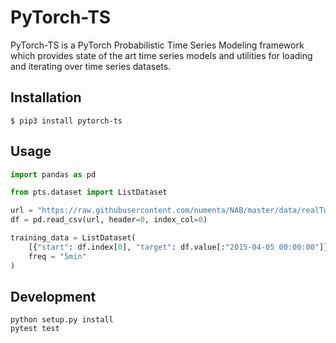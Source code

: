 # PyTorch-TS

PyTorch-TS is a PyTorch Probabilistic Time Series Modeling framework which provides state of the art time series models and utilities for loading and iterating over time series datasets.

## Installation

```
$ pip3 install pytorch-ts
```

## Usage

```python
import pandas as pd

from pts.dataset import ListDataset

url = "https://raw.githubusercontent.com/numenta/NAB/master/data/realTweets/Twitter_volume_AAPL.csv"
df = pd.read_csv(url, header=0, index_col=0)

training_data = ListDataset(
    [{"start": df.index[0], "target": df.value[:"2015-04-05 00:00:00"]}],
    freq = "5min"
)
```

## Development

```
python setup.py install
pytest test
```
